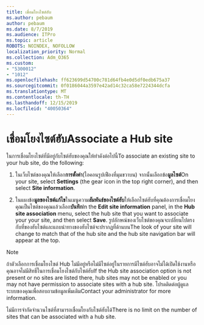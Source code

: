 ```yaml
---
title: เชื่อมโยงไซต์ฮับ
ms.author: pebaum
author: pebaum
ms.date: 8/7/2019
ms.audience: ITPro
ms.topic: article
ROBOTS: NOINDEX, NOFOLLOW
localization_priority: Normal
ms.collection: Adm_O365
ms.custom:
- "5300012"
- "1012"
ms.openlocfilehash: ff623699d54700c781d64fb4e0d5df0edb675a37
ms.sourcegitcommit: 0f0186044a3597e42ad14c32ca58e7224344dcfa
ms.translationtype: MT
ms.contentlocale: th-TH
ms.lasthandoff: 12/15/2019
ms.locfileid: "40050364"
---
```

# <a name="associate-a-hub-site"></a><span data-ttu-id="7484f-102">เชื่อมโยงไซต์ฮับ</span><span class="sxs-lookup"><span data-stu-id="7484f-102">Associate a Hub site</span></span>

<span data-ttu-id="7484f-103">ในการเชื่อมโยงไซต์ที่มีอยู่กับไซต์ฮับของคุณให้ทำดังต่อไปนี้</span><span class="sxs-lookup"><span data-stu-id="7484f-103">To associate an existing site to your hub site, do the following:</span></span>
  
1. <span data-ttu-id="7484f-104">ในเว็บไซต์ของคุณให้เลือก**การตั้งค่า**(ไอคอนรูปเฟืองที่มุมขวาบน) จากนั้นเลือกข้อ**มูลไซต์**</span><span class="sxs-lookup"><span data-stu-id="7484f-104">On your site, select **Settings** (the gear icon in the top right corner), and then select **Site information**.</span></span>

2. <span data-ttu-id="7484f-105">ในแผงข้อ**มูลของไซต์แก้ไข**ในเมนูความ**สัมพันธ์ของไซต์ฮับ**ให้เลือกไซต์ฮับที่คุณต้องการเชื่อมโยงคุณเป็นไซต์ของคุณแล้วเลือก**บันทึก**</span><span class="sxs-lookup"><span data-stu-id="7484f-105">In the **Edit site information** panel, in the **Hub site association** menu, select the hub site that you want to associate your your site, and then select **Save**.</span></span> <span data-ttu-id="7484f-106">รูปลักษณ์ของเว็บไซต์ของคุณจะเปลี่ยนไปตรงกับที่ของฮับไซต์และแถบนำทางของฮับไซต์จะปรากฏที่ด้านบน</span><span class="sxs-lookup"><span data-stu-id="7484f-106">The look of your site will change to match that of the hub site and the hub site navigation bar will appear at the top.</span></span>

 > [!Note]
><span data-ttu-id="7484f-107">ถ้าตัวเลือกการเชื่อมโยงไซต์ Hub ไม่มีอยู่หรือไม่มีไซต์อยู่ในรายการมีไซต์ฮับอาจไม่ได้เปิดใช้งานหรือคุณอาจไม่มีสิทธิ์ในการเชื่อมโยงไซต์กับไซต์ฮับ</span><span class="sxs-lookup"><span data-stu-id="7484f-107">If the Hub site association option is not present or no sites are listed there, hub sites may not be enabled or you may not have permission to associate sites with a hub site.</span></span> <span data-ttu-id="7484f-108">โปรดติดต่อผู้ดูแลระบบของคุณเพื่อสอบถามข้อมูลเพิ่มเติม</span><span class="sxs-lookup"><span data-stu-id="7484f-108">Contact your administrator for more information.</span></span>
>
><span data-ttu-id="7484f-109">ไม่มีการจำกัดจำนวนไซต์ที่สามารถเชื่อมโยงกับไซต์ฮับได้</span><span class="sxs-lookup"><span data-stu-id="7484f-109">There is no limit on the number of sites that can be associated with a hub site.</span></span>
  
